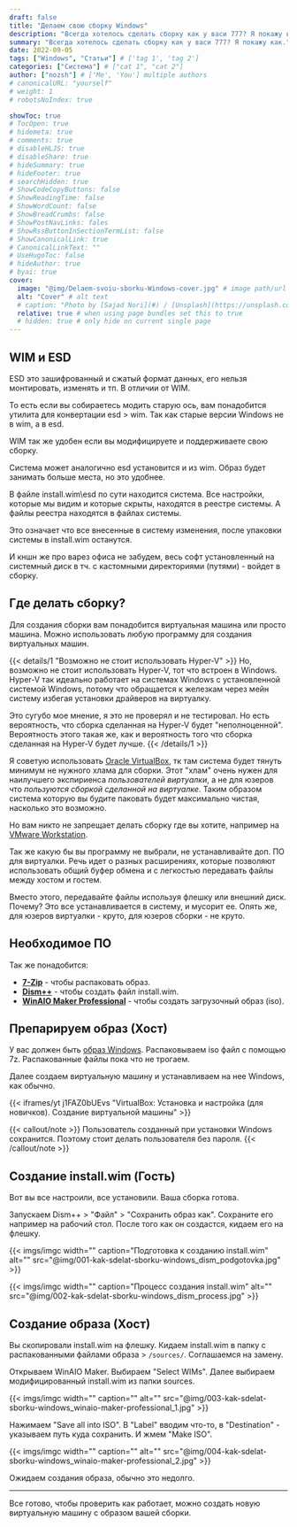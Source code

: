 ```yaml
---
draft: false
title: "Делаем свою сборку Windows"
description: "Всегда хотелось сделать сборку как у васи 777? Я покажу как."
summary: "Всегда хотелось сделать сборку как у васи 777? Я покажу как."
date: 2022-09-05
tags: ["Windows", "Статьи"] # ['tag 1', 'tag 2']
categories: ["Система"] # ["cat 1", "cat 2"]
author: ["nozsh"] # ['Me', 'You'] multiple authors
# canonicalURL: "yourself"
# weight: 1
# robotsNoIndex: true

showToc: true
# TocOpen: true
# hidemeta: true
# comments: true
# disableHLJS: true
# disableShare: true
# hideSummary: true
# hideFooter: true
# searchHidden: true
# ShowCodeCopyButtons: false
# ShowReadingTime: false
# ShowWordCount: false
# ShowBreadCrumbs: false
# ShowPostNavLinks: fales
# ShowRssButtonInSectionTermList: false
# ShowCanonicalLink: true
# CanonicalLinkText: ""
# UseHugoToc: false
# hideAuthor: true
# byai: true
cover:
  image: "@img/Delaem-svoiu-sborku-Windows-cover.jpg" # image path/url
  alt: "Cover" # alt text
  # caption: "Photo by [Sajad Nori](#) / [Unsplash](https://unsplash.com/?nt)" # display caption under cover
  relative: true # when using page bundles set this to true
  # hidden: true # only hide on current single page
---
```


## WIM и ESD

ESD это зашифрованный и сжатый формат данных, его нельзя монтировать, изменять и тп. В отличии от WIM.

То есть если вы собираетесь модить старую ось, вам понадобится утилита для конвертации esd > wim. Так как старые версии Windows не в wim, а в esd.

WIM так же удобен если вы модифицируете и поддерживаете свою сборку.

Система может аналогично esd установится и из wim. Образ будет занимать больше места, но это удобнее.

В файле install.wim\esd по сути находится система. Все настройки, которые мы видим и которые скрыты, находятся в реестре системы. А файлы реестра находятся в файлах системы.

Это означает что все внесенные в систему изменения, после упаковки системы в install.wim останутся.

И кншн же про варез офиса не забудем, весь софт установленный на системный диск в тч. с кастомными директориями (путями) - войдет в сборку.

## Где делать сборку?

Для создания сборки вам понадобится виртуальная машина или просто машина. Можно использовать любую программу для создания виртуальных машин.

{{< details/1 "Возможно не стоит использовать Hyper-V" >}}
Но, возможно не стоит использовать Hyper-V, тот что встроен в Windows. Hyper-V так идеально работает на системах Windows с установленной системой Windows, потому что обращается к железкам через мейн систему избегая установки драйверов на виртуалку.

Это сугубо мое мнение, я это не проверял и не тестировал. Но есть вероятность, что сборка сделанная на Hyper-V будет "неполноценной". Вероятность этого такая же, как и вероятность того что сборка сделанная на Hyper-V будет лучше.
{{< /details/1 >}}

Я советую использовать [Oracle VirtualBox](https://www.virtualbox.org/?nt), тк там система будет тянуть минимум не нужного хлама для сборки. Этот "хлам" очень нужен для наилучшего экспириенса _пользователей виртуалки_, а не для юзеров что _пользуются сборкой сделанной на виртуалке_. Таким образом система которую вы будите паковать будет максимально чистая, насколько это возможно.

Но вам никто не запрещает делать сборку где вы хотите, например на [VMware Workstation](https://en.wikipedia.org/wiki/VMware_Workstation?nt).

Так же какую бы вы программу не выбрали, не устанавливайте доп. ПО для виртуалки. Речь идет о разных расширениях, которые позволяют использовать общий буфер обмена и с легкостью передавать файлы между хостом и гостем.

Вместо этого, передавайте файлы используя флешку или внешний диск. Почему? Это все устанавливается в систему, и мусорит ее. Опять же, для юзеров виртуалки - круто, для юзеров сборки - не круто.

## Необходимое ПО

Так же понадобится:

- **[7-Zip](https://www.7-zip.org/download.html?nt)** - чтобы распаковать образ.
- **[Dism++](https://github.com/Chuyu-Team/Dism-Multi-language/releases?nt)** - чтобы создать файл install.wim.
- **[WinAIO Maker Professional](/kb/software/windows/system/winaio-maker-professional/)** - чтобы создать загрузочный образ (iso).

## Препарируем образ (Хост)

У вас должен быть [образ Windows](/kb/os/windows/). Распаковываем iso файл с помощью 7z. Распакованные файлы пока что не трогаем.

Далее создаем виртуальную машину и устанавливаем на нее Windows, как обычно.

{{< iframes/yt j1FAZ0bUEvs "VirtualBox: Установка и настройка (для новичков). Создание виртуальной машины" >}}

{{< callout/note >}}
Пользователь созданный при установки Windows сохранится. Поэтому стоит делать пользователя без пароля.
{{< /callout/note >}}

## Создание install.wim (Гость)

Вот вы все настроили, все установили. Ваша сборка готова.

Запускаем Dism++ > "Файл" > "Сохранить образ как". Сохраните его например на рабочий стол. После того как он создастся, кидаем его на флешку.

{{< imgs/imgc width="" caption="Подготовка к созданию install.wim" alt="" src="@img/001-kak-sdelat-sborku-windows_dism_podgotovka.jpg" >}}

{{< imgs/imgc width="" caption="Процесс создания install.wim" alt="" src="@img/002-kak-sdelat-sborku-windows_dism_process.jpg" >}}

## Создание образа (Хост)

Вы скопировали install.wim на флешку. Кидаем install.wim в папку с распакованными файлами образа > `/sources/`. Соглашаемся на замену.

Открываем WinAIO Maker. Выбираем "Select WIMs". Далее выбираем модифицированный install.wim из папки sources.

{{< imgs/imgc width="" caption="" alt="" src="@img/003-kak-sdelat-sborku-windows_winaio-maker-professional_1.jpg" >}}

Нажимаем "Save all into ISO". В "Label" вводим что-то, в "Destination" - указываем путь куда сохранить. И жмем "Make ISO".

{{< imgs/imgc width="" caption="" alt="" src="@img/004-kak-sdelat-sborku-windows_winaio-maker-professional_2.jpg" >}}

Ожидаем создания образа, обычно это недолго.

---

Все готово, чтобы проверить как работает, можно создать новую виртуальную машину с образом вашей сборки.
